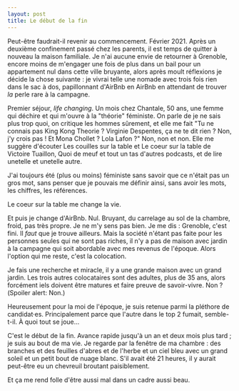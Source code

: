 ```yaml
---
layout: post
title: Le début de la fin
---
```


Peut-être faudrait-il revenir au commencement. Février 2021. Après un deuxième confinement passé chez les parents, il est temps de quitter à nouveau la maison familiale. Je n'ai aucune envie de retourner à Grenoble, encore moins de m'engager une fois de plus dans un bail pour un appartement nul dans cette ville bruyante, alors après moult réflexions je décide la chose suivante : je vivrai telle une nomade avec trois fois rien dans le sac à dos, papillonnant d'AirBnb en AirBnb en attendant de trouver *la* perle rare à la campagne.

Premier séjour, <span lang="en">*life changing*</span>. Un mois chez Chantale, 50 ans, une femme qui déchire et qui m'ouvre à la "théorie" féministe. On parle de je ne sais plus trop quoi, on critique les hommes sûrement, et elle me fait "Tu ne connais pas King Kong Theorie ? Virginie Despentes, ça ne te dit rien ? Non, j'y crois pas ! Et Mona Chollet ? Lola Lafon ?" Non, non et non. Elle me suggère d'écouter Les couilles sur la table et Le coeur sur la table de Victoire Tuaillon, Quoi de meuf et tout un tas d'autres podcasts, et de lire unetelle et unetelle autre.

J'ai toujours été (plus ou moins) féministe sans savoir que ce n'était pas un gros mot, sans penser que je pouvais me définir ainsi, sans avoir les mots, les chiffres, les références.

Le coeur sur la table me change la vie.

Et puis je change d'AirBnb. Nul. Bruyant, du carrelage au sol de la chambre, froid, pas très propre. Je ne m'y sens pas bien. Je me dis : Grenoble, c'est fini. Il *faut* que je trouve ailleurs. Mais la société n'étant pas faite pour les personnes seules qui ne sont pas riches, il n'y a pas de maison avec jardin à la campagne qui soit abordable avec mes revenus de l'époque. Alors l'option qui me reste, c'est la colocation.

Je fais une recherche et miracle, il y a une grande maison avec un grand jardin. Les trois autres colocataires sont des adultes, plus de 35 ans, alors forcément iels doivent être matures et faire preuve de savoir-vivre. Non ? (<span lang="en">Spoiler alert:</span> Non.)

Heureusement pour la moi de l'époque, je suis retenue parmi la pléthore de candidat·es. Principalement parce que l'autre dans le top 2 fumait, semble-t-il. À quoi tout se joue...

C'est le début de la fin. Avance rapide jusqu'à un an et deux mois plus tard ; je suis au bout de ma vie. Je regarde par la fenêtre de ma chambre : des branches et des feuilles d'abres et de l'herbe et un ciel bleu avec un grand soleil et un petit bout de nuage blanc. S'il avait été 21 heures, il y aurait peut-être eu un chevreuil broutant paisiblement.

Et ça me rend folle d'être aussi mal dans un cadre aussi beau.
